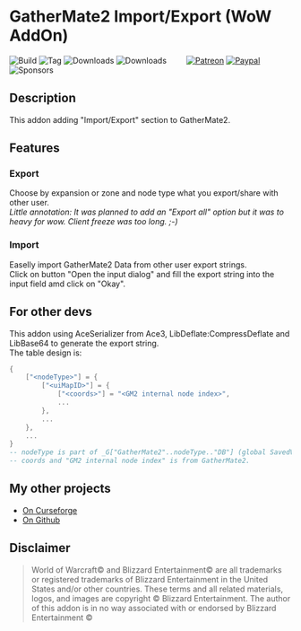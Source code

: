 # GatherMate2 Import/Export (WoW AddOn)
![Build](https://github.com/hizuro/gathermate2_importexport/actions/workflows/bigwigsmods-packager.yml/badge.svg)
![Tag](https://img.shields.io/github/v/tag/hizuro/gathermate2_importexport?style=flat-square)
![Downloads](https://img.shields.io/github/downloads/hizuro/gathermate2_importexport/total?style=flat-square)
![Downloads](https://img.shields.io/github/downloads/hizuro/gathermate2_importexport/latest/total?style=flat-square)
&nbsp; &nbsp; &nbsp; &nbsp;
[![Patreon](https://img.shields.io/badge/&zwj;-Patreon-gray?logo=patreon&color=red&style=flat-square)](https://www.patreon.com/bePatron?u=12558524)
[![Paypal](https://img.shields.io/badge/&zwj;-Paypal-gray?logo=paypal&color=blue&style=flat-square)](https://paypal.me/hizuro)
![Sponsors](https://img.shields.io/github/sponsors/hizuro?logo=github&style=flat-square)

## Description
This addon adding "Import/Export" section to GatherMate2.

## Features

### Export
Choose by expansion or zone and node type what you export/share with other user.\
*Little annotation: It was planned to add an "Export all" option but it was to heavy for wow. Client freeze was too long. ;-)*

### Import
Easelly import GatherMate2 Data from other user export strings.\
Click on button "Open the input dialog" and fill the export string into the input field amd click on "Okay".

## For other devs
This addon using AceSerializer from Ace3, LibDeflate:CompressDeflate and LibBase64 to generate the export string.\
The table design is:
```lua
{
    ["<nodeType>"] = {
        ["<uiMapID>"] = {
            ["<coords>"] = "<GM2 internal node index>",
            ...
        },
        ...
    },
    ...
}
-- nodeType is part of _G["GatherMate2"..nodeType.."DB"] (global SavedVariable from GatherMate2)
-- coords and "GM2 internal node index" is from GatherMate2.
```

## My other projects
* [On Curseforge](https://www.curseforge.com/members/hizuro_de/projects)
* [On Github](https://github.com/hizuro?tab=repositories)

## Disclaimer
> World of Warcraft© and Blizzard Entertainment© are all trademarks or registered trademarks of Blizzard Entertainment in the United States and/or other countries. These terms and all related materials, logos, and images are copyright © Blizzard Entertainment. The author of this addon is in no way associated with or endorsed by Blizzard Entertainment ©
